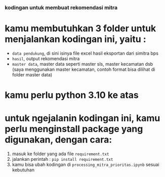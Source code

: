 ### kodingan untuk membuat rekomendasi mitra

# kamu membutuhkan 3 folder untuk menjalankan kodingan ini, yaitu :

- `data pendukung`, di sini isinya file excel hasil eksportan dari simitra bps
- `hasil`, output rekomendasi mitra
- `master data`, master data seperti master sls, master kecamatan dsb (saya menggunakan master kecamatan, contoh format bisa dilihat di folder master data)

# kamu perlu python 3.10 ke atas

# untuk ngejalanin kodingan ini, kamu perlu menginstall package yang digunakan, dengan cara:

1. masuk ke folder yang ada file `requirement.txt`
2. jalankan perintah :
   `pip install requirement.txt`
3. kamu bisa ubah kodingan di `processing_mitra_prioritas.ipynb` sesuai kebutuhan
